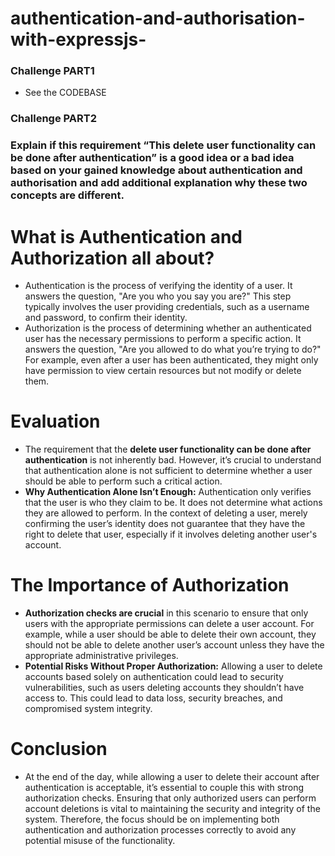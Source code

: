 # authentication-and-authorisation-with-expressjs-

### Challenge PART1
- See the CODEBASE

### Challenge PART2
### Explain if this requirement **“This delete user functionality can be done after authentication”** is a good idea or a bad idea based on your gained knowledge about authentication and authorisation and add additional explanation why these two concepts are different.

# What is **Authentication and Authorization** all about?
- Authentication is the process of verifying the identity of a user. It answers the question, "Are you who you say you are?" This step typically involves the user providing credentials, such as a username and password, to confirm their identity.
- Authorization is the process of determining whether an authenticated user has the necessary permissions to perform a specific action. It answers the question, "Are you allowed to do what you’re trying to do?" For example, even after a user has been authenticated, they might only have permission to view certain resources but not modify or delete them.

# Evaluation
- The requirement that the **delete user functionality can be done after authentication** is not inherently bad. However, it’s crucial to understand that authentication alone is not sufficient to determine whether a user should be able to perform such a critical action.
- **Why Authentication Alone Isn’t Enough:** Authentication only verifies that the user is who they claim to be. It does not determine what actions they are allowed to perform. In the context of deleting a user, merely confirming the user’s identity does not guarantee that they have the right to delete that user, especially if it involves deleting another user's account.

# The Importance of Authorization
- **Authorization checks are crucial** in this scenario to ensure that only users with the appropriate permissions can delete a user account. For example, while a user should be able to delete their own account, they should not be able to delete another user’s account unless they have the appropriate administrative privileges.
- **Potential Risks Without Proper Authorization:** Allowing a user to delete accounts based solely on authentication could lead to security vulnerabilities, such as users deleting accounts they shouldn’t have access to. This could lead to data loss, security breaches, and compromised system integrity.

# Conclusion
- At the end of the day, while allowing a user to delete their account after authentication is acceptable, it’s essential to couple this with strong authorization checks. Ensuring that only authorized users can perform account deletions is vital to maintaining the security and integrity of the system. Therefore, the focus should be on implementing both authentication and authorization processes correctly to avoid any potential misuse of the functionality.
